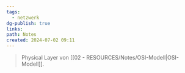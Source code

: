 ```yaml
---
tags:
  - netzwerk
dg-publish: true
links: 
path: Notes
created: 2024-07-02 09:11
---
```

> Physical Layer von [[02 - RESOURCES/Notes/OSI-Modell\|OSI-Modell]].